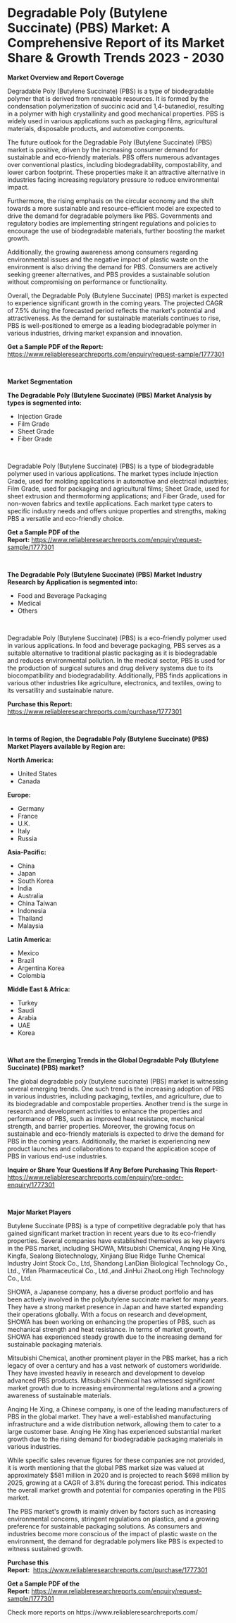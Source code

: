 <p><h1>Degradable Poly (Butylene Succinate) (PBS) Market: A Comprehensive Report of its Market Share & Growth Trends 2023 - 2030</h1></p><p><strong>Market Overview and Report Coverage</strong></p>
<p><p>Degradable Poly (Butylene Succinate) (PBS) is a type of biodegradable polymer that is derived from renewable resources. It is formed by the condensation polymerization of succinic acid and 1,4-butanediol, resulting in a polymer with high crystallinity and good mechanical properties. PBS is widely used in various applications such as packaging films, agricultural materials, disposable products, and automotive components.</p><p>The future outlook for the Degradable Poly (Butylene Succinate) (PBS) market is positive, driven by the increasing consumer demand for sustainable and eco-friendly materials. PBS offers numerous advantages over conventional plastics, including biodegradability, compostability, and lower carbon footprint. These properties make it an attractive alternative in industries facing increasing regulatory pressure to reduce environmental impact.</p><p>Furthermore, the rising emphasis on the circular economy and the shift towards a more sustainable and resource-efficient model are expected to drive the demand for degradable polymers like PBS. Governments and regulatory bodies are implementing stringent regulations and policies to encourage the use of biodegradable materials, further boosting the market growth.</p><p>Additionally, the growing awareness among consumers regarding environmental issues and the negative impact of plastic waste on the environment is also driving the demand for PBS. Consumers are actively seeking greener alternatives, and PBS provides a sustainable solution without compromising on performance or functionality.</p><p>Overall, the Degradable Poly (Butylene Succinate) (PBS) market is expected to experience significant growth in the coming years. The projected CAGR of 7.5% during the forecasted period reflects the market's potential and attractiveness. As the demand for sustainable materials continues to rise, PBS is well-positioned to emerge as a leading biodegradable polymer in various industries, driving market expansion and innovation.</p></p>
<p><strong>Get a Sample PDF of the Report:</strong> <a href="https://www.reliableresearchreports.com/enquiry/request-sample/1777301">https://www.reliableresearchreports.com/enquiry/request-sample/1777301</a></p>
<p>&nbsp;</p>
<p><strong>Market Segmentation</strong></p>
<p><strong>The Degradable Poly (Butylene Succinate) (PBS) Market Analysis by types is segmented into:</strong></p>
<p><ul><li>Injection Grade</li><li>Film Grade</li><li>Sheet Grade</li><li>Fiber Grade</li></ul></p>
<p>&nbsp;</p>
<p><p>Degradable Poly (Butylene Succinate) (PBS) is a type of biodegradable polymer used in various applications. The market types include Injection Grade, used for molding applications in automotive and electrical industries; Film Grade, used for packaging and agricultural films; Sheet Grade, used for sheet extrusion and thermoforming applications; and Fiber Grade, used for non-woven fabrics and textile applications. Each market type caters to specific industry needs and offers unique properties and strengths, making PBS a versatile and eco-friendly choice.</p></p>
<p><strong>Get a Sample PDF of the Report:</strong>&nbsp;<a href="https://www.reliableresearchreports.com/enquiry/request-sample/1777301">https://www.reliableresearchreports.com/enquiry/request-sample/1777301</a></p>
<p>&nbsp;</p>
<p><strong>The Degradable Poly (Butylene Succinate) (PBS) Market Industry Research by Application is segmented into:</strong></p>
<p><ul><li>Food and Beverage Packaging</li><li>Medical</li><li>Others</li></ul></p>
<p>&nbsp;</p>
<p><p>Degradable Poly (Butylene Succinate) (PBS) is a eco-friendly polymer used in various applications. In food and beverage packaging, PBS serves as a suitable alternative to traditional plastic packaging as it is biodegradable and reduces environmental pollution. In the medical sector, PBS is used for the production of surgical sutures and drug delivery systems due to its biocompatibility and biodegradability. Additionally, PBS finds applications in various other industries like agriculture, electronics, and textiles, owing to its versatility and sustainable nature.</p></p>
<p><strong>Purchase this Report:</strong>&nbsp; <a href="https://www.reliableresearchreports.com/purchase/1777301">https://www.reliableresearchreports.com/purchase/1777301</a></p>
<p>&nbsp;</p>
<p><strong>In terms of Region, the Degradable Poly (Butylene Succinate) (PBS) Market Players available by Region are:</strong></p>
<p>
    <p> <strong> North America: </strong>
        <ul>
            <li>United States</li>
            <li>Canada</li>
        </ul>
        </p> 
    <p> <strong> Europe: </strong>
        <ul>
            <li>Germany</li>
            <li>France</li>
            <li>U.K.</li>
            <li>Italy</li>
            <li>Russia</li>
        </ul>
        </p> 
    <p> <strong> Asia-Pacific: </strong>
        <ul>
            <li>China</li>
            <li>Japan</li>
            <li>South Korea</li>
            <li>India</li>
            <li>Australia</li>
            <li>China Taiwan</li>
            <li>Indonesia</li>
            <li>Thailand</li>
            <li>Malaysia</li>
        </ul>
        </p> 
    <p> <strong> Latin America: </strong>
        <ul>
            <li>Mexico</li>
            <li>Brazil</li>
            <li>Argentina Korea</li>
            <li>Colombia</li>
        </ul>
        </p> 
    <p> <strong> Middle East & Africa: </strong>
        <ul>
            <li>Turkey</li>
            <li>Saudi</li>
            <li>Arabia</li>
            <li>UAE</li>
            <li>Korea</li>
        </ul>
    </p>
    </p>
<p>&nbsp;</p>
<p><strong>What are the Emerging Trends in the Global Degradable Poly (Butylene Succinate) (PBS) market?</strong></p>
<p><p>The global degradable poly (butylene succinate) (PBS) market is witnessing several emerging trends. One such trend is the increasing adoption of PBS in various industries, including packaging, textiles, and agriculture, due to its biodegradable and compostable properties. Another trend is the surge in research and development activities to enhance the properties and performance of PBS, such as improved heat resistance, mechanical strength, and barrier properties. Moreover, the growing focus on sustainable and eco-friendly materials is expected to drive the demand for PBS in the coming years. Additionally, the market is experiencing new product launches and collaborations to expand the application scope of PBS in various end-use industries.</p></p>
<p><strong>Inquire or Share Your Questions If Any Before Purchasing This Report</strong>- <a href="https://www.reliableresearchreports.com/enquiry/pre-order-enquiry/1777301">https://www.reliableresearchreports.com/enquiry/pre-order-enquiry/1777301</a></p>
<p>&nbsp;</p>
<p><strong>Major Market Players</strong></p>
<p><p>Butylene Succinate (PBS) is a type of competitive degradable poly that has gained significant market traction in recent years due to its eco-friendly properties. Several companies have established themselves as key players in the PBS market, including SHOWA, Mitsubishi Chemical, Anqing He Xing, Kingfa, Sealong Biotechnology, Xinjiang Blue Ridge Tunhe Chemical Industry Joint Stock Co., Ltd, Shandong LanDian Biological Technology Co., Ltd., Yifan Pharmaceutical Co., Ltd.,and JinHui ZhaoLong High Technology Co., Ltd.</p><p>SHOWA, a Japanese company, has a diverse product portfolio and has been actively involved in the polybutylene succinate market for many years. They have a strong market presence in Japan and have started expanding their operations globally. With a focus on research and development, SHOWA has been working on enhancing the properties of PBS, such as mechanical strength and heat resistance. In terms of market growth, SHOWA has experienced steady growth due to the increasing demand for sustainable packaging materials.</p><p>Mitsubishi Chemical, another prominent player in the PBS market, has a rich legacy of over a century and has a vast network of customers worldwide. They have invested heavily in research and development to develop advanced PBS products. Mitsubishi Chemical has witnessed significant market growth due to increasing environmental regulations and a growing awareness of sustainable materials.</p><p>Anqing He Xing, a Chinese company, is one of the leading manufacturers of PBS in the global market. They have a well-established manufacturing infrastructure and a wide distribution network, allowing them to cater to a large customer base. Anqing He Xing has experienced substantial market growth due to the rising demand for biodegradable packaging materials in various industries.</p><p>While specific sales revenue figures for these companies are not provided, it is worth mentioning that the global PBS market size was valued at approximately $581 million in 2020 and is projected to reach $698 million by 2025, growing at a CAGR of 3.8% during the forecast period. This indicates the overall market growth and potential for companies operating in the PBS market.</p><p>The PBS market's growth is mainly driven by factors such as increasing environmental concerns, stringent regulations on plastics, and a growing preference for sustainable packaging solutions. As consumers and industries become more conscious of the impact of plastic waste on the environment, the demand for degradable polymers like PBS is expected to witness sustained growth.</p></p>
<p><strong>Purchase this Report:</strong>&nbsp;&nbsp;<a href="https://www.reliableresearchreports.com/purchase/1777301">https://www.reliableresearchreports.com/purchase/1777301</a></p>
<p></p>
<p><strong>Get a Sample PDF of the Report:</strong>&nbsp;<a href="https://www.reliableresearchreports.com/enquiry/request-sample/1777301">https://www.reliableresearchreports.com/enquiry/request-sample/1777301</a></p>
<p>Check more reports on https://www.reliableresearchreports.com/</p>